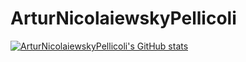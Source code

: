 # ArturNicolaiewskyPellicoli

[![ArturNicolaiewskyPellicoli's GitHub stats](https://github-artur-status.vercel.app/api?username=ArturNicolaiewskyPellicioli&theme=great-gatsby)](https://github.com/ArturNicolaiewskyPellicioli/github-readme-stats)
